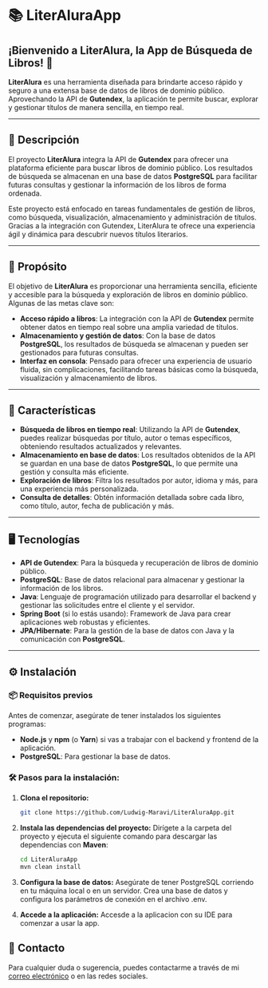# 📚 LiterAluraApp

## ¡Bienvenido a LiterAlura, la App de Búsqueda de Libros! 📖

**LiterAlura** es una herramienta diseñada para brindarte acceso rápido y seguro a una extensa base de datos de libros de dominio público. Aprovechando la API de **Gutendex**, la aplicación te permite buscar, explorar y gestionar títulos de manera sencilla, en tiempo real.

---

## 📝 Descripción

El proyecto **LiterAlura** integra la API de **Gutendex** para ofrecer una plataforma eficiente para buscar libros de dominio público. Los resultados de búsqueda se almacenan en una base de datos **PostgreSQL** para facilitar futuras consultas y gestionar la información de los libros de forma ordenada.

Este proyecto está enfocado en tareas fundamentales de gestión de libros, como búsqueda, visualización, almacenamiento y administración de títulos. Gracias a la integración con Gutendex, LiterAlura te ofrece una experiencia ágil y dinámica para descubrir nuevos títulos literarios.

---

## 🎯 Propósito

El objetivo de **LiterAlura** es proporcionar una herramienta sencilla, eficiente y accesible para la búsqueda y exploración de libros en dominio público. Algunas de las metas clave son:

- **Acceso rápido a libros**: La integración con la API de **Gutendex** permite obtener datos en tiempo real sobre una amplia variedad de títulos.
- **Almacenamiento y gestión de datos**: Con la base de datos **PostgreSQL**, los resultados de búsqueda se almacenan y pueden ser gestionados para futuras consultas.
- **Interfaz en consola**: Pensado para ofrecer una experiencia de usuario fluida, sin complicaciones, facilitando tareas básicas como la búsqueda, visualización y almacenamiento de libros.

---

## 🌟 Características

- **Búsqueda de libros en tiempo real**: Utilizando la API de **Gutendex**, puedes realizar búsquedas por título, autor o temas específicos, obteniendo resultados actualizados y relevantes.
- **Almacenamiento en base de datos**: Los resultados obtenidos de la API se guardan en una base de datos **PostgreSQL**, lo que permite una gestión y consulta más eficiente.
- **Exploración de libros**: Filtra los resultados por autor, idioma y más, para una experiencia más personalizada.
- **Consulta de detalles**: Obtén información detallada sobre cada libro, como título, autor, fecha de publicación y más.

---

## 🖥️ Tecnologías

- **API de Gutendex**: Para la búsqueda y recuperación de libros de dominio público.
- **PostgreSQL**: Base de datos relacional para almacenar y gestionar la información de los libros.
- **Java**: Lenguaje de programación utilizado para desarrollar el backend y gestionar las solicitudes entre el cliente y el servidor.
- **Spring Boot** (si lo estás usando): Framework de Java para crear aplicaciones web robustas y eficientes.
- **JPA/Hibernate**: Para la gestión de la base de datos con Java y la comunicación con **PostgreSQL**.

---

## ⚙️ Instalación

### 📦 Requisitos previos

Antes de comenzar, asegúrate de tener instalados los siguientes programas:

- **Node.js** y **npm** (o **Yarn**) si vas a trabajar con el backend y frontend de la aplicación.
- **PostgreSQL**: Para gestionar la base de datos.

### 🛠️ Pasos para la instalación:

1. **Clona el repositorio:**
   ```bash
   git clone https://github.com/Ludwig-Maravi/LiterAluraApp.git

2. **Instala las dependencias del proyecto:**
   Dirígete a la carpeta del proyecto y ejecuta el siguiente comando para descargar las dependencias con **Maven**:

   ```bash
   cd LiterAluraApp
   mvn clean install
   
3. **Configura la base de datos:**
    Asegúrate de tener PostgreSQL corriendo en tu máquina local o en un servidor.
    Crea una base de datos y configura los parámetros de conexión en el archivo .env.
   
4. **Accede a la aplicación:** 
Accesde a la aplicacion con su IDE para comenzar a usar la app.

## 📧 Contacto

Para cualquier duda o sugerencia, puedes contactarme a través de mi [correo electrónico](mailto:tu-email@dominio.com) o en las redes sociales.
